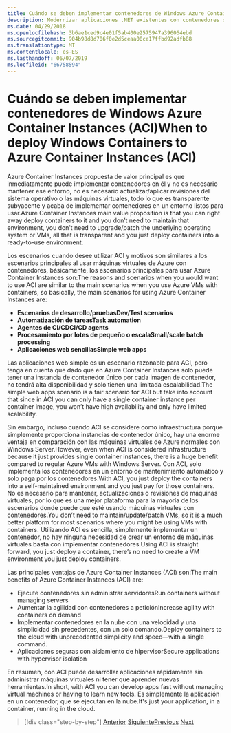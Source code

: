 ```yaml
---
title: Cuándo se deben implementar contenedores de Windows Azure Container Instances (ACI)
description: Modernizar aplicaciones .NET existentes con contenedores de Windows y la nube de Azure | Cuándo se deben implementar contenedores de Windows Azure Container Instances (ACI)
ms.date: 04/29/2018
ms.openlocfilehash: 3b6ae1ced9c4e01f5ab400e2575947a396064ebd
ms.sourcegitcommit: 904b98d8d706f0e2d5ceaa00ce17ffbd92adfb88
ms.translationtype: MT
ms.contentlocale: es-ES
ms.lasthandoff: 06/07/2019
ms.locfileid: "66758594"
---
```

# <a name="when-to-deploy-windows-containers-to-azure-container-instances-aci"></a><span data-ttu-id="86c51-103">Cuándo se deben implementar contenedores de Windows Azure Container Instances (ACI)</span><span class="sxs-lookup"><span data-stu-id="86c51-103">When to deploy Windows Containers to Azure Container Instances (ACI)</span></span>

<span data-ttu-id="86c51-104">Azure Container Instances propuesta de valor principal es que inmediatamente puede implementar contenedores en él y no es necesario mantener ese entorno, no es necesario actualizar/aplicar revisiones del sistema operativo o las máquinas virtuales, todo lo que es transparente subyacente y acaba de implementar contenedores en un entorno listos para usar.</span><span class="sxs-lookup"><span data-stu-id="86c51-104">Azure Container Instances main value proposition is that you can right away deploy containers to it and you don’t need to maintain that environment, you don’t need to upgrade/patch the underlying operating system or VMs, all that is transparent and you just deploy containers into a ready-to-use environment.</span></span>

<span data-ttu-id="86c51-105">Los escenarios cuando desee utilizar ACI y motivos son similares a los escenarios principales al usar máquinas virtuales de Azure con contenedores, básicamente, los escenarios principales para usar Azure Container Instances son:</span><span class="sxs-lookup"><span data-stu-id="86c51-105">The reasons and scenarios when you would want to use ACI are similar to the main scenarios when you use Azure VMs with containers, so basically, the main scenarios for using Azure Container Instances are:</span></span>

- <span data-ttu-id="86c51-106">**Escenarios de desarrollo/pruebas**</span><span class="sxs-lookup"><span data-stu-id="86c51-106">**Dev/Test scenarios**</span></span>
- <span data-ttu-id="86c51-107">**Automatización de tareas**</span><span class="sxs-lookup"><span data-stu-id="86c51-107">**Task automation**</span></span>
- <span data-ttu-id="86c51-108">**Agentes de CI/CD**</span><span class="sxs-lookup"><span data-stu-id="86c51-108">**CI/CD agents**</span></span>
- <span data-ttu-id="86c51-109">**Procesamiento por lotes de pequeño o escala**</span><span class="sxs-lookup"><span data-stu-id="86c51-109">**Small/scale batch processing**</span></span>
- <span data-ttu-id="86c51-110">**Aplicaciones web sencillas**</span><span class="sxs-lookup"><span data-stu-id="86c51-110">**Simple web apps**</span></span>

<span data-ttu-id="86c51-111">Las aplicaciones web simple es un escenario razonable para ACI, pero tenga en cuenta que dado que en Azure Container Instances solo puede tener una instancia de contenedor único por cada imagen de contenedor, no tendrá alta disponibilidad y solo tienen una limitada escalabilidad.</span><span class="sxs-lookup"><span data-stu-id="86c51-111">The simple web apps scenario is a fair scenario for ACI but take into account that since in ACI you can only have a single container instance per container image, you won’t have high availability and only have limited scalability.</span></span>

<span data-ttu-id="86c51-112">Sin embargo, incluso cuando ACI se considere como infraestructura porque simplemente proporciona instancias de contenedor único, hay una enorme ventaja en comparación con las máquinas virtuales de Azure normales con Windows Server.</span><span class="sxs-lookup"><span data-stu-id="86c51-112">However, even when ACI is considered infrastructure because it just provides single container instances, there is a huge benefit compared to regular Azure VMs with Windows Server.</span></span> <span data-ttu-id="86c51-113">Con ACI, solo implementa los contenedores en un entorno de mantenimiento automático y solo paga por los contenedores.</span><span class="sxs-lookup"><span data-stu-id="86c51-113">With ACI, you just deploy the containers into a self-maintained environment and you just pay for those containers.</span></span> <span data-ttu-id="86c51-114">No es necesario para mantener, actualizaciones o revisiones de máquinas virtuales, por lo que es una mejor plataforma para la mayoría de los escenarios donde puede que esté usando máquinas virtuales con contenedores.</span><span class="sxs-lookup"><span data-stu-id="86c51-114">You don’t need to maintain/update/patch VMs, so it is a much better platform for most scenarios where you might be using VMs with containers.</span></span> <span data-ttu-id="86c51-115">Utilizando ACI es sencilla, simplemente implementar un contenedor, no hay ninguna necesidad de crear un entorno de máquinas virtuales basta con implementar contenedores.</span><span class="sxs-lookup"><span data-stu-id="86c51-115">Using ACI is straight forward, you just deploy a container, there’s no need to create a VM environment you just deploy containers.</span></span>

<span data-ttu-id="86c51-116">Las principales ventajas de Azure Container Instances (ACI) son:</span><span class="sxs-lookup"><span data-stu-id="86c51-116">The main benefits of Azure Container Instances (ACI) are:</span></span>

- <span data-ttu-id="86c51-117">Ejecute contenedores sin administrar servidores</span><span class="sxs-lookup"><span data-stu-id="86c51-117">Run containers without managing servers</span></span>
- <span data-ttu-id="86c51-118">Aumentar la agilidad con contenedores a petición</span><span class="sxs-lookup"><span data-stu-id="86c51-118">Increase agility with containers on demand</span></span>
- <span data-ttu-id="86c51-119">Implementar contenedores en la nube con una velocidad y una simplicidad sin precedentes, con un solo comando.</span><span class="sxs-lookup"><span data-stu-id="86c51-119">Deploy containers to the cloud with unprecedented simplicity and speed—with a single command.</span></span>
- <span data-ttu-id="86c51-120">Aplicaciones seguras con aislamiento de hipervisor</span><span class="sxs-lookup"><span data-stu-id="86c51-120">Secure applications with hypervisor isolation</span></span>

<span data-ttu-id="86c51-121">En resumen, con ACI puede desarrollar aplicaciones rápidamente sin administrar máquinas virtuales ni tener que aprender nuevas herramientas.</span><span class="sxs-lookup"><span data-stu-id="86c51-121">In short, with ACI you can develop apps fast without managing virtual machines or having to learn new tools.</span></span> <span data-ttu-id="86c51-122">Es simplemente la aplicación en un contenedor, que se ejecutan en la nube.</span><span class="sxs-lookup"><span data-stu-id="86c51-122">It's just your application, in a container, running in the cloud.</span></span>

> [!div class="step-by-step"]
> <span data-ttu-id="86c51-123">[Anterior](when-to-deploy-windows-containers-to-azure-vms-iaas-cloud.md)
> [Siguiente](when-to-deploy-windows-containers-to-azure-container-service-kubernetes.md)</span><span class="sxs-lookup"><span data-stu-id="86c51-123">[Previous](when-to-deploy-windows-containers-to-azure-vms-iaas-cloud.md)
[Next](when-to-deploy-windows-containers-to-azure-container-service-kubernetes.md)</span></span>
